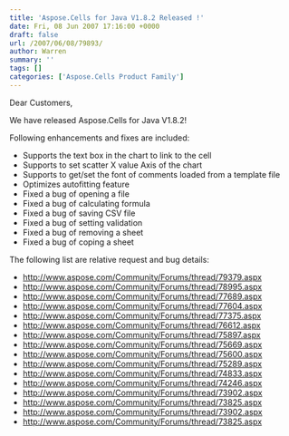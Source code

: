 ```yaml
---
title: 'Aspose.Cells for Java V1.8.2 Released !'
date: Fri, 08 Jun 2007 17:16:00 +0000
draft: false
url: /2007/06/08/79893/
author: Warren
summary: ''
tags: []
categories: ['Aspose.Cells Product Family']
---
```


Dear Customers,

We have released Aspose.Cells for Java V1.8.2!

  
Following enhancements and fixes are included:

*   Supports the text box in the chart to link to the cell
*   Supports to set scatter X value Axis of the chart
*   Supports to get/set the font of comments loaded from a template file
*   Optimizes autofitting feature
*   Fixed a bug of opening a file
*   Fixed a bug of calculating formula
*   Fixed a bug of saving CSV file
*   Fixed a bug of setting validation
*   Fixed a bug of removing a sheet
*   Fixed a bug of coping a sheet

The following list are relative request and bug details:

*   http://www.aspose.com/Community/Forums/thread/79379.aspx
*   http://www.aspose.com/Community/Forums/thread/78995.aspx
*   http://www.aspose.com/Community/Forums/thread/77689.aspx
*   http://www.aspose.com/Community/Forums/thread/77604.aspx
*   http://www.aspose.com/Community/Forums/thread/77375.aspx
*   http://www.aspose.com/Community/Forums/thread/76612.aspx
*   http://www.aspose.com/Community/Forums/thread/75897.aspx
*   http://www.aspose.com/Community/Forums/thread/75669.aspx
*   http://www.aspose.com/Community/Forums/thread/75600.aspx
*   http://www.aspose.com/Community/Forums/thread/75289.aspx
*   http://www.aspose.com/Community/Forums/thread/74833.aspx
*   http://www.aspose.com/Community/Forums/thread/74246.aspx
*   http://www.aspose.com/Community/Forums/thread/73902.aspx
*   http://www.aspose.com/Community/Forums/thread/73825.aspx
*   http://www.aspose.com/Community/Forums/thread/73902.aspx
*   http://www.aspose.com/Community/Forums/thread/73825.aspx








